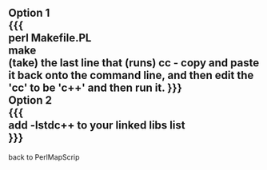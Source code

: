                                                                                                                                             
Option 1 <contributed by Dana Quinn>                                                                                                        
{{{                                                                                                                                         
    perl Makefile.PL                                                                                                                        
    make                                                                                                                                    
    (take) the last line that (runs) cc - copy and paste it back onto the command line, and then edit the 'cc' to be 'c++' and then run it. 
}}}                                                                                                                                         
Option 2 <contributed by Norman Vine>                                                                                                       
{{{                                                                                                                                         
    add -lstdc++ to your linked libs list                                                                                                   
}}}                                                                                                                                         
----                                                                                                                                        
back to PerlMapScrip
